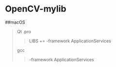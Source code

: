 # OpenCV-mylib

##macOS
>Qt .pro
>>LIBS += -framework ApplicationServices
>
>gcc
>> -framework ApplicationServices

